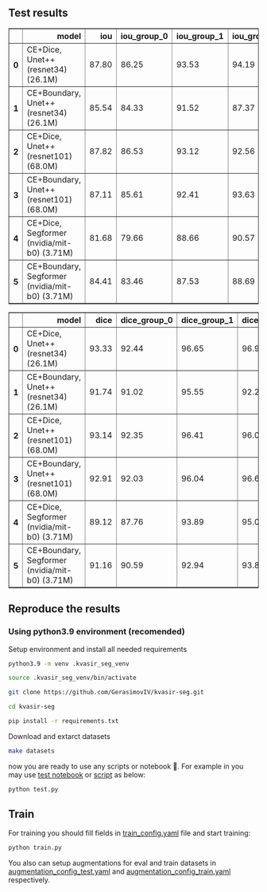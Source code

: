## Test results

<table border="1" class="dataframe">
  <thead>
    <tr style="text-align: right;">
      <th></th>
      <th>model</th>
      <th>iou</th>
      <th>iou_group_0</th>
      <th>iou_group_1</th>
      <th>iou_group_2</th>
      <th>iou_group_3</th>
      <th>iou_group_4</th>
    </tr>
  </thead>
  <tbody>
    <tr>
      <th>0</th>
      <td>CE+Dice, Unet++ (resnet34) (26.1M)</td>
      <td>87.80</td>
      <td>86.25</td>
      <td>93.53</td>
      <td>94.19</td>
      <td>94.12</td>
      <td>95.88</td>
    </tr>
    <tr>
      <th>1</th>
      <td>CE+Boundary, Unet++ (resnet34) (26.1M)</td>
      <td>85.54</td>
      <td>84.33</td>
      <td>91.52</td>
      <td>87.37</td>
      <td>89.17</td>
      <td>94.67</td>
    </tr>
    <tr>
      <th>2</th>
      <td>CE+Dice, Unet++ (resnet101) (68.0M)</td>
      <td>87.82</td>
      <td>86.53</td>
      <td>93.12</td>
      <td>92.56</td>
      <td>91.66</td>
      <td>97.11</td>
    </tr>
    <tr>
      <th>3</th>
      <td>CE+Boundary, Unet++ (resnet101) (68.0M)</td>
      <td>87.11</td>
      <td>85.61</td>
      <td>92.41</td>
      <td>93.63</td>
      <td>93.73</td>
      <td>94.79</td>
    </tr>
    <tr>
      <th>4</th>
      <td>CE+Dice, Segformer (nvidia/mit-b0) (3.71M)</td>
      <td>81.68</td>
      <td>79.66</td>
      <td>88.66</td>
      <td>90.57</td>
      <td>90.63</td>
      <td>94.35</td>
    </tr>
    <tr>
      <th>5</th>
      <td>CE+Boundary, Segformer (nvidia/mit-b0) (3.71M)</td>
      <td>84.41</td>
      <td>83.46</td>
      <td>87.53</td>
      <td>88.69</td>
      <td>88.82</td>
      <td>90.96</td>
    </tr>
  </tbody>
</table>

<table border="1" class="dataframe">
  <thead>
    <tr style="text-align: right;">
      <th></th>
      <th>model</th>
      <th>dice</th>
      <th>dice_group_0</th>
      <th>dice_group_1</th>
      <th>dice_group_2</th>
      <th>dice_group_3</th>
      <th>dice_group_4</th>
    </tr>
  </thead>
  <tbody>
    <tr>
      <th>0</th>
      <td>CE+Dice, Unet++ (resnet34) (26.1M)</td>
      <td>93.33</td>
      <td>92.44</td>
      <td>96.65</td>
      <td>96.99</td>
      <td>96.91</td>
      <td>97.90</td>
    </tr>
    <tr>
      <th>1</th>
      <td>CE+Boundary, Unet++ (resnet34) (26.1M)</td>
      <td>91.74</td>
      <td>91.02</td>
      <td>95.55</td>
      <td>92.27</td>
      <td>93.90</td>
      <td>97.26</td>
    </tr>
    <tr>
      <th>2</th>
      <td>CE+Dice, Unet++ (resnet101) (68.0M)</td>
      <td>93.14</td>
      <td>92.35</td>
      <td>96.41</td>
      <td>96.01</td>
      <td>95.32</td>
      <td>98.54</td>
    </tr>
    <tr>
      <th>3</th>
      <td>CE+Boundary, Unet++ (resnet101) (68.0M)</td>
      <td>92.91</td>
      <td>92.03</td>
      <td>96.04</td>
      <td>96.69</td>
      <td>96.75</td>
      <td>97.32</td>
    </tr>
    <tr>
      <th>4</th>
      <td>CE+Dice, Segformer (nvidia/mit-b0) (3.71M)</td>
      <td>89.12</td>
      <td>87.76</td>
      <td>93.89</td>
      <td>95.01</td>
      <td>95.08</td>
      <td>97.09</td>
    </tr>
    <tr>
      <th>5</th>
      <td>CE+Boundary, Segformer (nvidia/mit-b0) (3.71M)</td>
      <td>91.16</td>
      <td>90.59</td>
      <td>92.94</td>
      <td>93.88</td>
      <td>94.05</td>
      <td>95.27</td>
    </tr>
  </tbody>
</table>

## Reproduce the results

### Using python3.9 environment (recomended)

Setup environment and install all needed requirements

```sh
python3.9 -m venv .kvasir_seg_venv
```
```sh
source .kvasir_seg_venv/bin/activate
```
```sh
git clone https://github.com/GerasimovIV/kvasir-seg.git
```
```sh
cd kvasir-seg
```
```sh
pip install -r requirements.txt
```
Download and extarct datasets
```sh
make datasets
```

now you are ready to use any scripts or notebook 🚀. For example in you may use [test notebook](https://github.com/GerasimovIV/kvasir-seg/blob/main/Testing.ipynb) or [script](https://github.com/GerasimovIV/kvasir-seg/blob/main/test.py) as below:

```sh
python test.py
```

## Train
For training you should fill fields in [train_config.yaml](https://github.com/GerasimovIV/kvasir-seg/blob/main/train_config.yaml) file and start training:

```sh
python train.py
```

You also can setup augmentations for eval and train datasets in [augmentation_config_test.yaml](https://github.com/GerasimovIV/kvasir-seg/blob/main/augmentation_config_test.yaml) and [augmentation_config_train.yaml](https://github.com/GerasimovIV/kvasir-seg/blob/main/augmentation_config_train.yaml) respectively.
